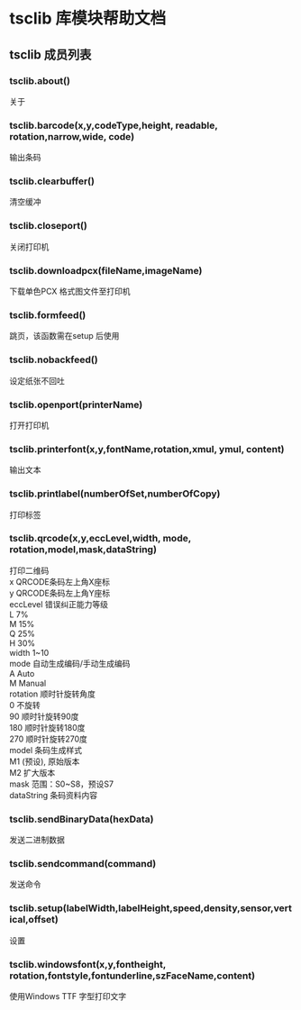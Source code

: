 # tsclib 库模块帮助文档

<a id="tsclib"></a>
## tsclib 成员列表


<a id="tsclib.about"></a>
### tsclib.about() 
 关于

<a id="tsclib.barcode"></a>
### tsclib.barcode(x,y,codeType,height, readable, rotation,narrow,wide, code) 
 输出条码

<a id="tsclib.clearbuffer"></a>
### tsclib.clearbuffer() 
 清空缓冲

<a id="tsclib.closeport"></a>
### tsclib.closeport() 
 关闭打印机

<a id="tsclib.downloadpcx"></a>
### tsclib.downloadpcx(fileName,imageName) 
 下载单色PCX 格式图文件至打印机

<a id="tsclib.formfeed"></a>
### tsclib.formfeed() 
 跳页，该函数需在setup 后使用

<a id="tsclib.nobackfeed"></a>
### tsclib.nobackfeed() 
 设定纸张不回吐

<a id="tsclib.openport"></a>
### tsclib.openport(printerName) 
 打开打印机

<a id="tsclib.printerfont"></a>
### tsclib.printerfont(x,y,fontName,rotation,xmul, ymul, content) 
 输出文本

<a id="tsclib.printlabel"></a>
### tsclib.printlabel(numberOfSet,numberOfCopy) 
 打印标签

<a id="tsclib.qrcode"></a>
### tsclib.qrcode(x,y,eccLevel,width, mode, rotation,model,mask,dataString) 
 打印二维码  
x QRCODE条码左上角X座标  
y QRCODE条码左上角Y座标  
eccLevel 错误纠正能力等级  
	L 7%  
	M 15%  
	Q 25%  
	H 30%  
width 1~10  
mode 自动生成编码/手动生成编码  
	A Auto  
	M Manual  
rotation 顺时针旋转角度  
	0 不旋转  
	90 顺时针旋转90度  
	180 顺时针旋转180度  
	270 顺时针旋转270度  
model 条码生成样式  
	M1 (预设), 原始版本  
	M2 扩大版本  
mask 范围：S0~S8，预设S7  
dataString 条码资料内容

<a id="tsclib.sendBinaryData"></a>
### tsclib.sendBinaryData(hexData) 
 发送二进制数据

<a id="tsclib.sendcommand"></a>
### tsclib.sendcommand(command) 
 发送命令

<a id="tsclib.setup"></a>
### tsclib.setup(labelWidth,labelHeight,speed,density,sensor,vertical,offset) 
 设置

<a id="tsclib.windowsfont"></a>
### tsclib.windowsfont(x,y,fontheight, rotation,fontstyle,fontunderline,szFaceName,content) 
 使用Windows TTF 字型打印文字

